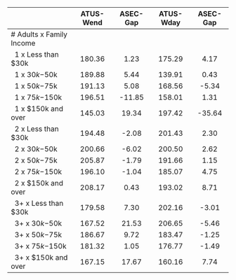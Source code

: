 
|                      |    ATUS-Wend |     ASEC-Gap |    ATUS-Wday |     ASEC-Gap |
| -------------------- | :----------: | :----------: | :----------: | :----------: |
| # Adults x Family Income |              |              |              |              |
| &nbsp;&nbsp;1 x Less than $30k |       180.36 |         1.23 |       175.29 |         4.17 |
| &nbsp;&nbsp;1 x $30k-$50k |       189.88 |         5.44 |       139.91 |         0.43 |
| &nbsp;&nbsp;1 x $50k-$75k |       191.13 |         5.08 |       168.56 |        -5.34 |
| &nbsp;&nbsp;1 x $75k-$150k |       196.51 |       -11.85 |       158.01 |         1.31 |
| &nbsp;&nbsp;1 x $150k and over |       145.03 |        19.34 |       197.42 |       -35.64 |
| &nbsp;&nbsp;2 x Less than $30k |       194.48 |        -2.08 |       201.43 |         2.30 |
| &nbsp;&nbsp;2 x $30k-$50k |       200.66 |        -6.02 |       200.50 |         2.62 |
| &nbsp;&nbsp;2 x $50k-$75k |       205.87 |        -1.79 |       191.66 |         1.15 |
| &nbsp;&nbsp;2 x $75k-$150k |       196.10 |        -1.04 |       185.07 |         4.75 |
| &nbsp;&nbsp;2 x $150k and over |       208.17 |         0.43 |       193.02 |         8.71 |
| &nbsp;&nbsp;3+ x Less than $30k |       179.58 |         7.30 |       202.16 |        -3.01 |
| &nbsp;&nbsp;3+ x $30k-$50k |       167.52 |        21.53 |       206.65 |        -5.46 |
| &nbsp;&nbsp;3+ x $50k-$75k |       186.67 |         9.72 |       183.47 |        -1.25 |
| &nbsp;&nbsp;3+ x $75k-$150k |       181.32 |         1.05 |       176.77 |        -1.49 |
| &nbsp;&nbsp;3+ x $150k and over |       167.15 |        17.67 |       160.16 |         7.74 |


